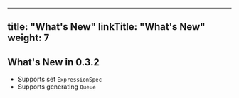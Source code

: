 
---
title: "What's New"
linkTitle: "What's New"
weight: 7
---
## What's New in 0.3.2
* Supports set `ExpressionSpec`
* Supports generating `Queue`
